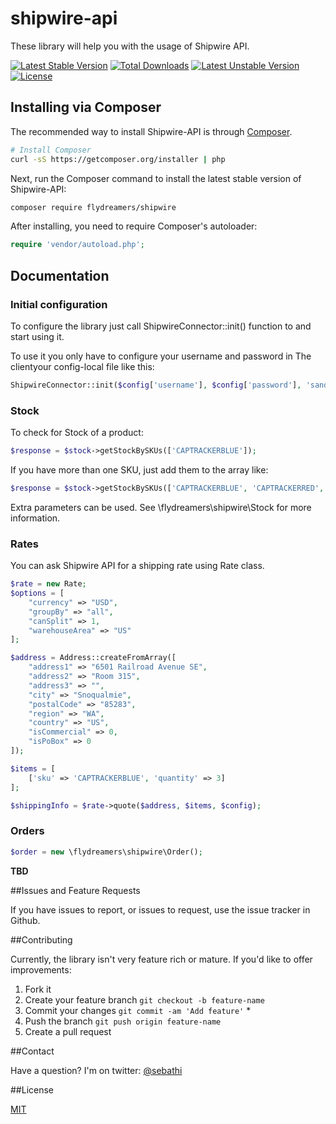 shipwire-api
============
These library will help you with the usage of Shipwire API.

[![Latest Stable Version](https://poser.pugx.org/flydreamers/shipwire-api/v/stable.svg)](https://packagist.org/packages/flydreamers/shipwire-api)
[![Total Downloads](https://poser.pugx.org/flydreamers/shipwire-api/downloads.svg)](https://packagist.org/packages/flydreamers/shipwire-api)
[![Latest Unstable Version](https://poser.pugx.org/flydreamers/shipwire-api/v/unstable.svg)](https://packagist.org/packages/flydreamers/shipwire-api)
[![License](https://poser.pugx.org/flydreamers/shipwire-api/license.svg)](https://packagist.org/packages/flydreamers/shipwire-api)

## Installing via Composer

The recommended way to install Shipwire-API is through
[Composer](http://getcomposer.org).

```bash
# Install Composer
curl -sS https://getcomposer.org/installer | php
```

Next, run the Composer command to install the latest stable version of Shipwire-API:

```bash
composer require flydreamers/shipwire
```

After installing, you need to require Composer's autoloader:

```php
require 'vendor/autoload.php';
```

## Documentation

### Initial configuration

To configure the library just call ShipwireConnector::init() function to and start using it.

To use it you only have to configure your username and password in The clientyour config-local file like this:

```php
ShipwireConnector::init($config['username'], $config['password'], 'sandbox');
```

### Stock

To check for Stock of a product:

```php
$response = $stock->getStockBySKUs(['CAPTRACKERBLUE']);
```

If you have more than one SKU, just add them to the array like:

```php
$response = $stock->getStockBySKUs(['CAPTRACKERBLUE', 'CAPTRACKERRED', 'ETCETERA']);
```
Extra parameters can be used. See \flydreamers\shipwire\Stock for more information.

### Rates

You can ask Shipwire API for a shipping rate using Rate class.


```php
$rate = new Rate;
$options = [
    "currency" => "USD",
    "groupBy" => "all",
    "canSplit" => 1,
    "warehouseArea" => "US"
];

$address = Address::createFromArray([
    "address1" => "6501 Railroad Avenue SE",
    "address2" => "Room 315",
    "address3" => "",
    "city" => "Snoqualmie",
    "postalCode" => "85283",
    "region" => "WA",
    "country" => "US",
    "isCommercial" => 0,
    "isPoBox" => 0
]);

$items = [
    ['sku' => 'CAPTRACKERBLUE', 'quantity' => 3]
];

$shippingInfo = $rate->quote($address, $items, $config);
```

### Orders

```php
$order = new \flydreamers\shipwire\Order();

```

**TBD**

##Issues and Feature Requests

If you have issues to report, or issues to request, use the issue tracker in Github.

##Contributing

Currently, the library isn't very feature rich or mature. If you'd like to offer improvements:

1. Fork it
2. Create your feature branch `git checkout -b feature-name`
3. Commit your changes `git commit -am 'Add feature'` \*
4. Push the branch `git push origin feature-name`
5. Create a pull request

##Contact

Have a question? I'm on twitter: [@sebathi](https://twitter.com/sebathi)


##License

[MIT](License)
